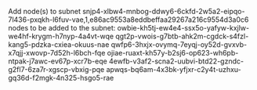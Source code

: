 Add node(s) to subnet snjp4-xlbw4-mnbog-ddwy6-6ckfd-2w5a2-eipqo-7l436-pxqkh-l6fuv-vae,1,e86ac9553a8eddbeffaa29267a216c9554d3a0c6
    nodes to be added to the subnet: 
    owbie-kh5tj-ew4e4-ssx5o-yafyw-kxjlw-we4hf-krygm-h7nyp-4a4vt-wqe 
    qgt2p-vwois-g7btb-ahk2m-cgdck-s4fzl-kang5-pdzka-cxiea-okuus-nae 
    qwfp6-3hxjx-ovymq-7eyqj-oy52d-gvxvb-x7qjj-xwovp-7d52h-l6bch-fqe 
    ojiae-ruaxt-kh57y-b2sj6-op623-wh6pb-ntpak-j7awc-ev67p-xcr7b-eqe 
    4ewfb-v3af2-scna2-uubvi-btd22-gzndc-g2fl7-6za7r-xgscp-vbxig-pqe 
    apwqs-bq6am-4x3bk-yfjxr-c2y4t-uzhxu-gq36d-f2mgk-4n325-hsgo5-rae
